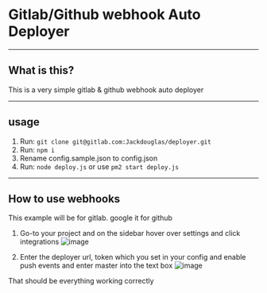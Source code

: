 # Gitlab/Github webhook Auto Deployer

---

## What is this?

This is a very simple gitlab & github webhook auto deployer

---

## usage

1. Run: `git clone git@gitlab.com:Jackdouglas/deployer.git`
2. Run: `npm i`
3. Rename config.sample.json to config.json
4. Run: `node deploy.js` or use `pm2 start deploy.js`

---

## How to use webhooks

This example will be for gitlab. google it for github

1.  Go-to your project and on the sidebar hover over settings and click integrations
    ![image](https://images.jackdouglas.info/VOWTpZgg.png)

2.  Enter the deployer url, token which you set in your config and enable push events and enter master into the text box
    ![image](https://images.jackdouglas.info/Ust6fczM.png)

That should be everything working correctly
